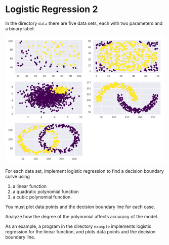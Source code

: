 # Logistic Regression 2

In the directory `data` there are five data sets, each with two parameters and a binary label:

![](plots.png)

For each data set, implement logistic regression to find a decision boundary curve using

1. a linear function
2. a quadratic polynomial function
3. a cubic polynomial function.

You must plot data points and the decision boundary line for each case.

Analyze how the degree of the polynomial affects accuracy of the model.

As an example, a program in the directory `example` implements logistic
regression for the linear function, and plots data points and the decision
boundary line.